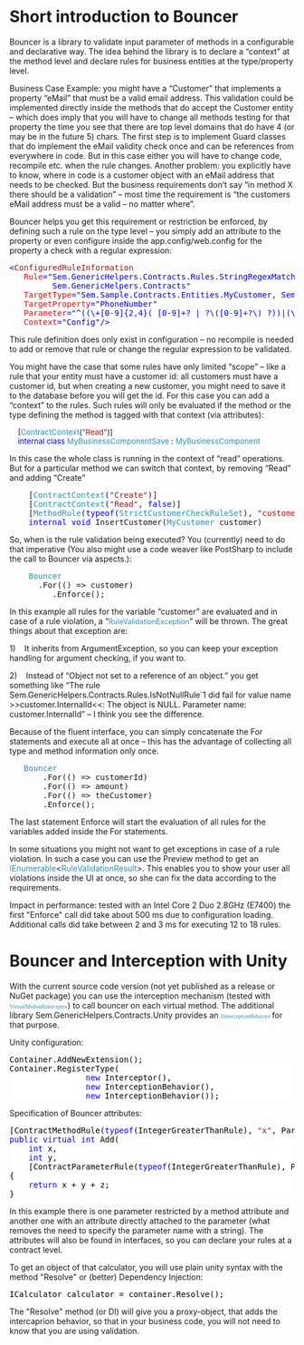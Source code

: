 # Short introduction to Bouncer

Bouncer is a library to validate input parameter of methods in a configurable and declarative way. The idea behind the library is to declare a “context” at the method level and declare rules for business entities at the type/property level.

Business Case Example: you might have a “Customer” that implements a property “eMail” that must be a valid email address. This validation could be implemented directly inside the methods that do accept the Customer entity – which does imply that you will have to change all methods testing for that property the time you see that there are top level domains that do have 4 (or may be in the future 5) chars. The first step is to implement Guard classes that do implement the eMail validity check once and can be references from everywhere in code. But in this case either you will have to change code, recompile etc. when the rule changes. Another problem: you explicitly have to know, where in code is a customer object with an eMail address that needs to be checked. But the business requirements don’t say “in method X there should be a validation” – most time the requirement is “the customers eMail address must be a valid – no matter where”.

Bouncer helps you get this requirement or restriction be enforced, by defining such a rule on the type level – you simply add an attribute to the property or even configure inside the app.config/web.config for the property a check with a regular expression:

<pre><span lang="EN-US" style="color: blue;"><</span><span lang="EN-US" style="color: #a31515;">ConfiguredRuleInformation  
</span><span lang="EN-US" style="color: blue;">  </span> <span lang="EN-US" style="color: red;">Rule</span><span lang="EN-US" style="color: blue;">=</span>"<span style="color: blue;">Sem.GenericHelpers.Contracts.Rules.StringRegexMatchRule,   
</span><span lang="EN-US" style="color: blue;">         Sem.GenericHelpers.Contracts</span>"  
<span style="color: blue;">   </span><span style="color: red;">TargetType</span><span style="color: blue;">=</span>"<span style="color: blue;">Sem.Sample.Contracts.Entities.MyCustomer, Sem.Sample.Contracts</span>"  
<span style="color: blue;">   </span><span style="color: red;">TargetProperty</span><span style="color: blue;">=</span>"<span style="color: blue;">PhoneNumber</span>"<span style="color: blue;">   
</span><span lang="EN-US" style="color: blue;">  </span> <span lang="EN-US" style="color: red;">Parameter</span><span lang="EN-US" style="color: blue;">=</span>"<span style="color: blue;">^((\+[0-9]{2,4}( [0-9]+? | ?\([0-9]+?\) ?))|(\(0[0-9 ]+?\) ?)|(0[0-9]+? ?( |-|\/) ?))[0-9]+?[0-9 \/-]*[0-9]$</span>"<span style="color: blue;">   
</span><span lang="EN-US" style="color: blue;">  </span> <span lang="EN-US" style="color: red;">Context</span><span lang="EN-US" style="color: blue;">=</span>"<span style="color: blue;">Config</span>"<span style="color: blue;">/></span></pre>

This rule definition does only exist in configuration – no recompile is needed to add or remove that rule or change the regular expression to be validated.

You might have the case that some rules have only limited “scope” – like a rule that your entity must have a customer id: all customers must have a customer id, but when creating a new customer, you might need to save it to the database before you will get the id. For this case you can add a “context” to the rules. Such rules will only be evaluated if the method or the type defining the method is tagged with that context (via attributes):

<span lang="EN-US" style="font-size: 10pt;">    [<span style="color: #2b91af;">ContractContext</span>(<span style="color: #a31515;">"Read"</span>)]  
    <span style="color: blue;">internal</span> <span style="color: blue;">class</span> <span style="color: #2b91af;">MyBusinessComponentSave</span> : <span style="color: #2b91af;">MyBusinessComponent</span></span>

In this case the whole class is running in the context of “read” operations. But for a particular method we can switch that context, by removing “Read” and adding “Create”

<pre>    [<span style="color: #2b91af;">ContractContext</span>(<span style="color: #a31515;">"Create"</span>)]  
    [<span style="color: #2b91af;">ContractContext</span>(<span style="color: #a31515;">"Read"</span>, <span style="color: blue;">false</span>)]  
    [<span style="color: #2b91af;">MethodRule</span>(<span style="color: blue;">typeof</span>(<span style="color: #2b91af;">StrictCustomerCheckRuleSet</span>), <span style="color: #a31515;">"customer"</span>)]  
    <span style="color: blue;">internal</span> <span style="color: blue;">void</span> InsertCustomer(<span style="color: #2b91af;">MyCustomer</span> customer)</pre>

So, when is the rule validation being executed? You (currently) need to do that imperative (You also might use a code weaver like PostSharp to include the call to Bouncer via aspects.):

<pre>    <span style="color: #2b91af;">Bouncer  
</span>      .For(() => customer)  
         .Enforce();</pre>

In this example all rules for the variable “customer” are evaluated and in case of a rule violation, a “<span lang="EN-US" style="color: #2b91af; font-size: 9.5pt;">RuleValidationException</span>” will be thrown. The great things about that exception are:

1)<span style="font: 7pt 'Times New Roman';">     </span> It inherits from ArgumentException, so you can keep your exception handling for argument checking, if you want to.

2)<span style="font: 7pt 'Times New Roman';">     </span> Instead of “Object not set to a reference of an object.” you get something like “The rule Sem.GenericHelpers.Contracts.Rules.IsNotNullRule`1 did fail for value name >>customer.InternalId<<: The object is NULL. Parameter name: customer.InternalId” – I think you see the difference.

Because of the fluent interface, you can simply concatenate the For statements and execute all at once – this has the advantage of collecting all type and method information only once.

<pre><span style="color: #2b91af;">   Bouncer  
</span>       .For(() => customerId)  
       .For(() => amount)  
       .For(() => theCustomer)  
       .Enforce();</pre>

The last statement Enforce will start the evaluation of all rules for the variables added inside the For statements.

In some situations you might not want to get exceptions in case of a rule violation. In such a case you can use the Preview method to get an <span style="color: #2b91af;">IEnumerable</span><<span style="color: #2b91af;">RuleValidationResult</span>>. This enables you to show your user all violations inside the UI at once, so she can fix the data according to the requirements.

Impact in performance: tested with an Intel Core 2 Duo 2.8GHz (E7400) the first "Enforce" call did take about 500 ms due to configuration loading. Additional calls did take between 2 and 3 ms for executing 12 to 18 rules.

# Bouncer and Interception with Unity

With the current source code version (not yet published as a release or NuGet package) you can use the interception mechanism (tested with <span style="font-family: Consolas; color: #2b91af; font-size: x-small;"><span style="font-family: Consolas; color: #2b91af; font-size: x-small;"><span style="font-family: Consolas; color: #2b91af; font-size: x-small;">VirtualMethodInterceptor</span></span></span>) to call bouncer on each virtual method. The additional library Sem.GenericHelpers.Contracts.Unity provides an <span style="font-family: Consolas; color: #2b91af; font-size: x-small;"><span style="font-family: Consolas; color: #2b91af; font-size: x-small;"><span style="font-family: Consolas; color: #2b91af; font-size: x-small;">IInterceptionBehavior</span> </span></span>for that purpose.

Unity configuration:

<div style="color: black; background-color: white;">

<pre>Container.AddNewExtension<Interception>();
Container.RegisterType<ICalculator, Calculator>(
                <span style="color: blue;">new</span> Interceptor<VirtualMethodInterceptor>(),
                <span style="color: blue;">new</span> InterceptionBehavior<BouncerBehavior>(),
                <span style="color: blue;">new</span> InterceptionBehavior<LoggingBehavior>());
</pre>

</div>

Specification of Bouncer attributes:

<div style="color: black; background-color: white;">

<pre>[ContractMethodRule(<span style="color: blue;">typeof</span>(IntegerGreaterThanRule), <span style="color: #a31515;">"x"</span>, Parameter = 1)]
<span style="color: blue;">public</span> <span style="color: blue;">virtual</span> <span style="color: blue;">int</span> Add(
    <span style="color: blue;">int</span> x, 
    <span style="color: blue;">int</span> y,
    [ContractParameterRule(<span style="color: blue;">typeof</span>(IntegerGreaterThanRule), Parameter = 3)]<span style="color: blue;">int</span> z)
{
    <span style="color: blue;">return</span> x + y + z;
}
</pre>

</div>

In this example there is one parameter restricted by a method attribute and another one with an attribute directly attached to the parameter (what removes the need to specify the parameter name with a string). The attributes will also be found in interfaces, so you can declare your rules at a contract level.

To get an object of that calculator, you will use plain unity syntax with the method "Resolve" or (better) Dependency Injection:

<div style="color: black; background-color: white;">

<pre>ICalculator calculator = container.Resolve<ICalculator>();
</pre>

</div>

The "Resolve" method (or DI) will give you a proxy-object, that adds the intercaprion behavior, so that in your business code, you will not need to know that you are using validation.
